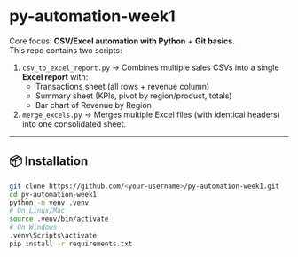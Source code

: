 # py-automation-week1

Core focus: **CSV/Excel automation with Python** + **Git basics**.  
This repo contains two scripts:

1. `csv_to_excel_report.py` → Combines multiple sales CSVs into a single **Excel report** with:
   - Transactions sheet (all rows + revenue column)
   - Summary sheet (KPIs, pivot by region/product, totals)
   - Bar chart of Revenue by Region
2. `merge_excels.py` → Merges multiple Excel files (with identical headers) into one consolidated sheet.

---

## 📦 Installation

```bash
git clone https://github.com/<your-username>/py-automation-week1.git
cd py-automation-week1
python -m venv .venv
# On Linux/Mac
source .venv/bin/activate
# On Windows
.venv\Scripts\activate
pip install -r requirements.txt

